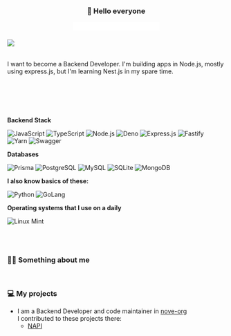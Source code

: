 <h3 align="center">🚀 Hello everyone</h3>
<div align="center"><img width="200" height="20" src="https://github.com/mati-1/mati-1/blob/main/line.gif" alt="underline gif" /></div>

<br />

<div>
<div><img align="left" width="250" src="https://repository-images.githubusercontent.com/507089682/889a6863-d25c-4a54-b2c5-8efad7260eeb" /></div>

<div align="right">
	<br />
	<br />
<p align="left">I want to become a Backend Developer. I'm building apps in Node.js, mostly using express.js, but I'm learning Nest.js in my spare time. </p>
</div>
</div>

<br />
<br />
<br />
<br />

**Backend Stack**

![JavaScript](https://img.shields.io/badge/JavaScript-323330?style=for-the-badge&logo=javascript&logoColor=F7DF1E)
![TypeScript](https://img.shields.io/badge/TypeScript-007ACC?style=for-the-badge&logo=typescript&logoColor=white)
![Node.js](https://img.shields.io/badge/Node%20js-339933?style=for-the-badge&logo=nodedotjs&logoColor=white)
![Deno](https://img.shields.io/badge/Deno-white?style=for-the-badge&logo=deno&logoColor=464647)
![Express.js](https://img.shields.io/badge/Express%20js-000000?style=for-the-badge&logo=express&logoColor=white)
![Fastify](https://img.shields.io/badge/fastify-202020?style=for-the-badge&logo=fastify&logoColor=white)
![Yarn](https://img.shields.io/badge/Yarn-2C8EBB?style=for-the-badge&logo=yarn&logoColor=white)
![Swagger](https://img.shields.io/badge/Swagger-85EA2D?style=for-the-badge&logo=Swagger&logoColor=white)

**Databases**

![Prisma](https://img.shields.io/badge/Prisma-3982CE?style=for-the-badge&logo=Prisma&logoColor=white)
![PostgreSQL](https://img.shields.io/badge/PostgreSQL-316192?style=for-the-badge&logo=postgresql&logoColor=white)
![MySQL](https://img.shields.io/badge/MySQL-005C84?style=for-the-badge&logo=mysql&logoColor=white)
![SQLite](https://img.shields.io/badge/SQLite-07405E?style=for-the-badge&logo=sqlite&logoColor=white)
![MongoDB](https://img.shields.io/badge/MongoDB-4EA94B?style=for-the-badge&logo=mongodb&logoColor=white)

**I also know basics of these:**

![Python](https://img.shields.io/badge/Python-FFD43B?style=for-the-badge&logo=python&logoColor=blue)
![GoLang](https://img.shields.io/badge/Go-00ADD8?style=for-the-badge&logo=go&logoColor=white)

**Operating systems that I use on a daily**

![Linux Mint](https://img.shields.io/badge/Linux_Mint-87CF3E?style=for-the-badge&logo=linux-mint&logoColor=white)

<br />
<br />
		
### 💁‍♂️ Something about me

<!-- <ul>
    <li> 🎂 I'm 17 years old, born on 1st of August
<li> 📺 Mainly i code software in express.js
  <li> 📌 I'm currently learning Nest.js framework
</ul> !-->
	
<br />

### 💻 My projects

- I am a Backend Developer and code maintainer in [nove-org](https://github.com/nove-org)
  <br>
  I contributed to these projects there:
  - [NAPI](https://github.com/nove-org/NAPI)
